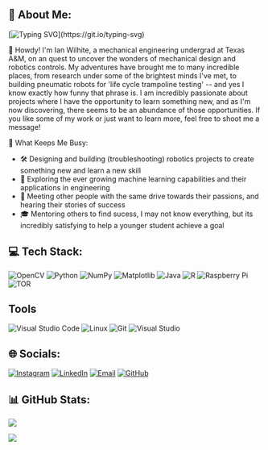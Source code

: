 ## 💫 About Me:

[![Typing SVG](https://readme-typing-svg.demolab.com?font=Fira+Code&size=16&pause=1000&vCenter=true&width=435&height=35&lines=Welcome+to+my+portfolio!;I+am+a+mechanical+engineering+student+interested+in+robotics!;If+you're+interested+in+my+work,+shoot+me+a+DM!)](https://git.io/typing-svg)


👋 Howdy! I'm Ian Wilhite, a mechanical engineering undergrad at Texas A&M, on an quest to uncover the wonders of mechanical design and robotics controls. My adventures have brought me to many incredible places, from research under some of the brightest minds I've met, to building pneumatic robots for 'life cycle trampoline testing' -- and yes I know exactly how funny that phrase is. I am incredibly passionate about projects where I have the opportunity to learn something new, and as I'm now discovering, there seems to be an abundance of those opportunities. If you like some of my work or just want to learn more, feel free to shoot me a message!
<!--
# 🌿 Outside of work:
🍂 I love the outdoors, backpacking, and taking every chance I get to find my way back to the mountains. There's something incredibly humbling about standing at 12,000 ft and looking back on all the miles you had to cover to make it up. Somehow it makes every step feel like it mattered and every pound feel a little lighter. 
-->

🚀 What Keeps Me Busy:
- 🛠️ Designing and building (troubleshooting) robotics projects to create something new and learn a new skill
- 🧠 Exploring the ever growing machine learning capabilities and their applications in engineering
- 🤝 Meeting other people with the same drive towards their passions, and hearing their stories of success
- 🎓 Mentoring others to find sucess, I may not know everything, but its incredibly satisfying to help a younger student achieve a goal

## 💻 Tech Stack:
![OpenCV](https://img.shields.io/badge/opencv-%23white.svg?style=for-the-badge&logo=opencv&logoColor=white) ![Python](https://img.shields.io/badge/python-3670A0?style=for-the-badge&logo=python&logoColor=ffdd54) ![NumPy](https://img.shields.io/badge/numpy-%23013243.svg?style=for-the-badge&logo=numpy&logoColor=white) ![Matplotlib](https://img.shields.io/badge/Matplotlib-%23ffffff.svg?style=for-the-badge&logo=Matplotlib&logoColor=black) ![Java](https://img.shields.io/badge/java-%23ED8B00.svg?style=for-the-badge&logo=openjdk&logoColor=white) ![R](https://img.shields.io/badge/r-%23276DC3.svg?style=for-the-badge&logo=r&logoColor=white) ![Raspberry Pi](https://img.shields.io/badge/-RaspberryPi-C51A4A?style=for-the-badge&logo=Raspberry-Pi) ![TOR](https://img.shields.io/badge/tor-%237E4798.svg?style=for-the-badge&logo=tor-project&logoColor=white)

## Tools
![Visual Studio Code](https://img.shields.io/badge/Visual%20Studio%20Code-0078d7.svg?style=flat-square&logo=visual-studio-code&logoColor=white)
![Linux](https://img.shields.io/badge/Linux-FCC624?style=flat-square&logo=linux&logoColor=black)
![Git](https://img.shields.io/badge/-Git-F05032?style=flat-square&logo=git&logoColor=white)
![Visual Studio](https://img.shields.io/badge/Visual%20Studio-5C2D91.svg?style=flat-square&logo=visual-studio&logoColor=white)

## 🌐 Socials:
[![Instagram](https://img.shields.io/badge/Instagram-%23E4405F.svg?logo=Instagram&logoColor=white)](https://instagram.com/en._.ig) [![LinkedIn](https://img.shields.io/badge/LinkedIn-%230077B5.svg?logo=linkedin&logoColor=white)](https://linkedin.com/in/ian-wilhite) [![Email](https://img.shields.io/badge/-Mail-red?style=flat-square&logo=gmail&logoColor=white)](mailto:ian.wilhite0@gmail.com) [![GitHub](https://img.shields.io/github/followers/Neo-Zenith?style=social&label=Follow)](https://github.com/Ian-Wilhite)

## 📊 GitHub Stats:
![](https://github-readme-stats.vercel.app/api/top-langs/?username=ian-wilhite&theme=dark&hide_border=false&include_all_commits=true&count_private=false&layout=compact)

[![](https://visitcount.itsvg.in/api?id=en-i-g&icon=7&color=3)](https://visitcount.itsvg.in)
